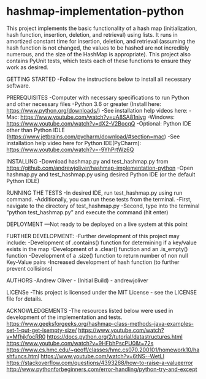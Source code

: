# hashmap-implementation-python

This project implements the basic functionality of a hash map (initialization, hash function, insertion, deletion, and retrieval) using lists. It runs in amortized constant time for insertion, deletion, and retrieval (assuming the hash function is not changed, the values to be hashed are not incredibly numerous, and the size of the HashMap is appropriate). This project also contains PyUnit tests, which tests each of these functions to ensure they work as desired.

GETTING STARTED
-Follow the instructions below to install all necessary software.

PREREQUISITES
-Computer with necessary specifications to run Python and other necessary files
-Python 3.6 or greater (Install here: https://www.python.org/downloads/)
-See installation help videos here:
  -Mac: https://www.youtube.com/watch?v=uA8SA81nivg
  -Windows: https://www.youtube.com/watch?v=dX2-V2BocqQ
-Optional: Python IDE other than Python IDLE (https://www.jetbrains.com/pycharm/download/#section=mac)
  -See installation help video here for Python IDE(PyCharm): https://www.youtube.com/watch?v=-9YhPrtWz6Q

INSTALLING
-Download hashmap.py and test_hashmap.py from https://github.com/andrewjoliver/hashmap-implementation-python
-Open hashmap.py and test_hashmap.py using desired Python IDE (or the default Python IDLE)

RUNNING THE TESTS
-In desired IDE, run test_hashmap.py using run command.
-Additionally, you can run these tests from the terminal.
	-First, navigate to the directory of test_hashmap.py
	-Second, type into the terminal “python test_hashmap.py” and execute the command (hit enter)

DEPLOYMENT
—Not ready to be deployed on a live system at this point

FURTHER DEVELOPMENT:
-Further development of this project may include:
  -Development of .contains() function for determining if a key/value exists in the map
  -Development of a .clear() function and an .is_empty() function
  -Development of a .size() function to return number of non null Key-Value pairs
  -Increased development of hash function (to further prevent collisions)
  
AUTHORS
-Andrew Oliver - (Initial Build) - andrewjoliver

LICENSe
-This project is licensed under the MIT License - see the LICENSE file for details.

ACKNOWLEDGEMENTS
-The resources listed below were used in development of the implementation and tests. 
https://www.geeksforgeeks.org/hashmap-class-methods-java-examples-set-1-put-get-isempty-size/
https://www.youtube.com/watch?v=MfhjkfocRR0
https://docs.python.org/2/tutorial/datastructures.html
https://www.youtube.com/watch?v=9HFbhPscPU0&t=72s
https://www.cs.hmc.edu/~geoff/classes/hmc.cs070.200101/homework10/hashfuncs.html
https://www.youtube.com/watch?v=6tNS--WetLI
https://stackoverflow.com/questions/4393268/how-to-raise-a-valueerror
http://www.pythonforbeginners.com/error-handling/python-try-and-except
